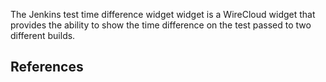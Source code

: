 The Jenkins test time difference widget widget is a WireCloud widget that provides the ability to show the time difference on the test passed to two different builds.

## References
